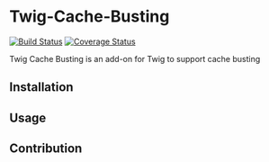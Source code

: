 # Twig-Cache-Busting

[![Build Status](https://travis-ci.org/adriansuter/Twig-Cache-Busting.svg?branch=master)](https://travis-ci.org/adriansuter/Twig-Cache-Busting)
[![Coverage Status](https://coveralls.io/repos/github/adriansuter/Twig-Cache-Busting/badge.svg?branch=master)](https://coveralls.io/github/adriansuter/Twig-Cache-Busting?branch=master)

Twig Cache Busting is an add-on for Twig to support cache busting

## Installation

## Usage

## Contribution
